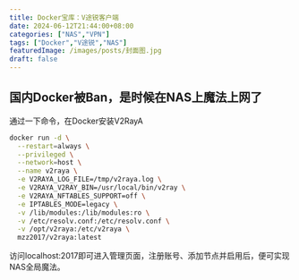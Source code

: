 ```yaml
---
title: Docker宝库：V途锐客户端
date: 2024-06-12T21:44:00+08:00
categories: ["NAS","VPN"]
tags: ["Docker","V途锐","NAS"]
featuredImage: /images/posts/封面图.jpg
draft: false
---
```



## 国内Docker被Ban，是时候在NAS上魔法上网了
通过一下命令，在Docker安装V2RayA

```bash
docker run -d \
  --restart=always \
  --privileged \
  --network=host \
  --name v2raya \
  -e V2RAYA_LOG_FILE=/tmp/v2raya.log \
  -e V2RAYA_V2RAY_BIN=/usr/local/bin/v2ray \
  -e V2RAYA_NFTABLES_SUPPORT=off \
  -e IPTABLES_MODE=legacy \
  -v /lib/modules:/lib/modules:ro \
  -v /etc/resolv.conf:/etc/resolv.conf \
  -v /opt/v2raya:/etc/v2raya \
  mzz2017/v2raya:latest
```
访问localhost:2017即可进入管理页面，注册账号、添加节点并启用后，便可实现NAS全局魔法。

